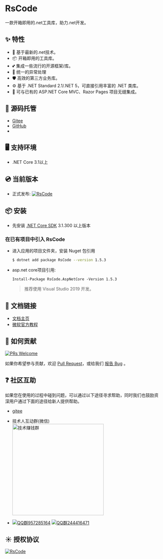 # RsCode
一款开箱即用的.net工具库，助力.net开发。

<style>
.pic-plus > * {
  display: inline-block !important;
  vertical-align: middle;
}
.pic-plus span {
  font-size: 30px;
  color: #aaa;
  margin: 0 20px;
}
</style>

## ✨ 特性

- 🌈 基于最新的.net技术。
- 📦 开箱即用的工具库。
- 💕 集成一些流行的开源框架/库。
- 🎨 统一的异常处理
- 🛡 高效的第三方业务库。
- ⚙️ 基于 .NET Standard 2.1/.NET 5，可直接引用丰富的 .NET 类库。
- 🎁 可与已有的 ASP.NET Core MVC、Razor Pages 项目无缝集成。


## 🌈 源码托管


- [Gitee](https://github.com/kuiyu/RsCode/)
- [GitHub](https://gitee.com/kuiyu/RsCode/)
- 
## 🖥 支持环境

- .NET Core 3.1以上


## 💿 当前版本

- 正式发布: [![RsCode](https://img.shields.io/nuget/v/RsCode.svg?color=red&style=flat-square)](https://www.nuget.org/packages/RsCode/)




## 📦 安装

- 先安装 [.NET Core SDK](https://dotnet.microsoft.com/download/dotnet-core/3.1?WT.mc_id=DT-MVP-5003987) 3.1.300 以上版本


### 在已有项目中引入 RsCode

- 进入应用的项目文件夹，安装 Nuget 包引用

  ```bash
  $ dotnet add package RsCode --version 1.5.3
  ```

- asp.net core项目引用:

  ```
  Install-Package RsCode.AspNetCore -Version 1.5.3
  ```

  > 推荐使用 Visual Studio 2019 开发。

## 🔗 文档链接

- [文档主页](https://rscode.cn)
- [微软官方教程](https://docs.microsoft.com/zh-cn/aspnet/core/?view=aspnetcore-5.0)



## 🤝 如何贡献

[![PRs Welcome](https://img.shields.io/badge/PRs-welcome-brightgreen.svg?style=flat-square)](https://gitee.com/kuiyu/RsCode/pulls)

如果你希望参与贡献，欢迎 [Pull Request](https://gitee.com/kuiyu/RsCode/issues)，或给我们 [报告 Bug](https://gitee.com/kuiyu/RsCode/issues) 。

## ❓ 社区互助

如果您在使用的过程中碰到问题，可以通过以下途径寻求帮助，同时我们也鼓励资深用户通过下面的途径给新人提供帮助。
- [gitee](https://gitee.com/kuiyu/RsCode/issues)


- 技术人互动群(微信)  
  <img src="https://www.hnrswl.com/res/static/img/tq.png" width="300" alt="技术赚钱群">
- [![QQ群957285164](https://pub.idqqimg.com/wpa/images/group.png)](https://shang.qq.com/wpa/qunwpa?idkey=f5c24beb6bd16bf59e008df38db80e437763ccf1beb28379dd0ddcfdc94a8a46) [![QQ群244416471](https://pub.idqqimg.com/wpa/images/group.png)](https://qm.qq.com/cgi-bin/qm/qr?k=kbkmTzvTQeBYR1KIyprP5ol4tfMFyOpK&jump_from=webapi)

## ☀️ 授权协议

[![RsCode](https://img.shields.io/badge/License-MIT-blue?style=flat-square)](https://github.com/kuiyu/RsCode/blob/master/LICENSE)
